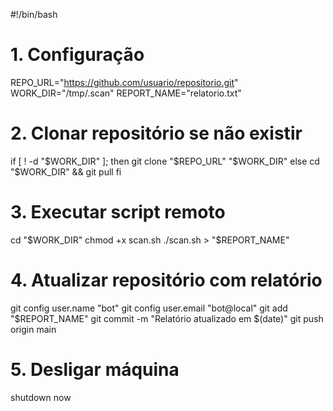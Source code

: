 #!/bin/bash

# 1. Configuração
REPO_URL="https://github.com/usuario/repositorio.git"
WORK_DIR="/tmp/.scan"
REPORT_NAME="relatorio.txt"

# 2. Clonar repositório se não existir
if [ ! -d "$WORK_DIR" ]; then
    git clone "$REPO_URL" "$WORK_DIR"
else
    cd "$WORK_DIR" && git pull
fi

# 3. Executar script remoto
cd "$WORK_DIR"
chmod +x scan.sh
./scan.sh > "$REPORT_NAME"

# 4. Atualizar repositório com relatório
git config user.name "bot"
git config user.email "bot@local"
git add "$REPORT_NAME"
git commit -m "Relatório atualizado em $(date)"
git push origin main

# 5. Desligar máquina
shutdown now

